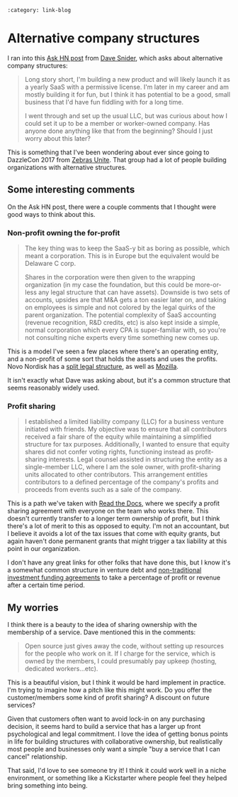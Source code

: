 ```{post} Jan 18, 2025
:category: link-blog
```

# Alternative company structures

I ran into this [Ask HN
post](https://news.ycombinator.com/item?id=42748394) from [Dave
Snider](https://www.davesnider.com/), which asks about alternative
company structures:

> Long story short, I\'m building a new product and will likely launch
> it as a yearly SaaS with a permissive license. I\'m later in my career
> and am mostly building it for fun, but I think it has potential to be
> a good, small business that I\'d have fun fiddling with for a long
> time.
>
> I went through and set up the usual LLC, but was curious about how I
> could set it up to be a member or worker-owned company. Has anyone
> done anything like that from the beginning? Should I just worry about
> this later?

This is something that I've been wondering about ever since going to
DazzleCon 2017 from [Zebras Unite](https://zebrasunite.coop/). That
group had a lot of people building organizations with alternative
structures.

## Some interesting comments

On the Ask HN post, there were a couple comments that I thought were
good ways to think about this.

### Non-profit owning the for-profit

> The key thing was to keep the SaaS-y bit as boring as possible, which
> meant a corporation. This is in Europe but the equivalent would be
> Delaware C corp.
>
> Shares in the corporation were then given to the wrapping organization
> (in my case the foundation, but this could be more-or-less any legal
> structure that can have assets). Downside is two sets of accounts,
> upsides are that M&A gets a ton easier later on, and taking on
> employees is simple and not colored by the legal quirks of the parent
> organization. The potential complexity of SaaS accounting (revenue
> recognition, R&D credits, etc) is also kept inside a simple, normal
> corporation which every CPA is super-familiar with, so you\'re not
> consulting niche experts every time something new comes up.

This is a model I've seen a few places where there's an operating
entity, and a non-profit of some sort that holds the assets and uses the
profits. Novo Nordisk has a [split legal
structure](https://en.wikipedia.org/wiki/Novo_Holdings_A/S), as well as
[Mozilla](https://en.wikipedia.org/wiki/Mozilla_Foundation).

It isn't exactly what Dave was asking about, but it's a common structure
that seems reasonably widely used.

### Profit sharing

> I established a limited liability company (LLC) for a business venture
> initiated with friends. My objective was to ensure that all
> contributors received a fair share of the equity while maintaining a
> simplified structure for tax purposes. Additionally, I wanted to
> ensure that equity shares did not confer voting rights, functioning
> instead as profit-sharing interests. Legal counsel assisted in
> structuring the entity as a single-member LLC, where I am the sole
> owner, with profit-sharing units allocated to other contributors. This
> arrangement entitles contributors to a defined percentage of the
> company's profits and proceeds from events such as a sale of the
> company.

This is a path we've taken with [Read the
Docs](https://about.readthedocs.com/), where we specify a profit sharing
agreement with everyone on the team who works there. This doesn't
currently transfer to a longer term ownership of profit, but I think
there's a lot of merit to this as opposed to equity. I'm not an
accountant, but I believe it avoids a lot of the tax issues that come
with equity grants, but again haven't done permanent grants that might
trigger a tax liability at this point in our organization.

I don't have any great links for other folks that have done this, but I
know it's a somewhat common structure in venture debt and
[non-traditional investment funding
agreements](https://github.com/indievc/terms/blob/master/term_sheet_v3.md)
to take a percentage of profit or revenue after a certain time period.

## My worries

I think there is a beauty to the idea of sharing ownership with the
membership of a service. Dave mentioned this in the comments:

> Open source just gives away the code, without setting up resources for
> the people who work on it. If I charge for the service, which is owned
> by the members, I could presumably pay upkeep (hosting, dedicated
> workers\...etc).

This is a beautiful vision, but I think it would be hard implement in
practice. I'm trying to imagine how a pitch like this might work. Do you
offer the customer/members some kind of profit sharing? A discount on
future services?

Given that customers often want to avoid lock-in on any purchasing
decision, it seems hard to build a service that has a larger up front
psychological and legal commitment. I love the idea of getting bonus
points in life for building structures with collaborative ownership, but
realistically most people and businesses only want a simple "buy a
service that I can cancel" relationship.

That said, I\'d love to see someone try it! I think it could work well
in a niche environment, or something like a Kickstarter where people
feel they helped bring something into being.

